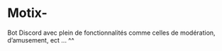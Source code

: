 # Motix-
Bot Discord avec plein de fonctionnalités comme celles de modération, d’amusement, ect ... ^^
